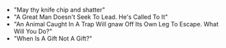 * "May thy knife chip and shatter"
* "A Great Man Doesn't Seek To Lead. He's Called To It"
* "An Animal Caught In A Trap Will gnaw Off Its Own Leg To Escape. What Will You Do?"
* "When Is A Gift Not A Gift?"
